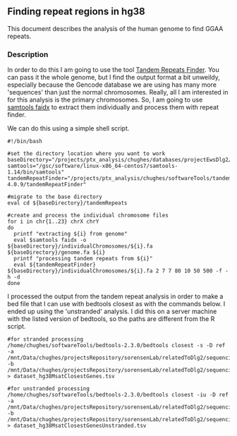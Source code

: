 ## Finding repeat regions in hg38

This document describes the analysis of the human genome to find GGAA repeats.

### Description

In order to do this I am going to use the tool [Tandem Repeats Finder](https://github.com/Benson-Genomics-Lab/TRF). You can pass it the whole genome, but I find the output format a bit unweildy, especially because the Gencode database we are using has many more 'sequences' than just the normal chromosomes. Really, all I am interested in for this analysis is the primary chromosomes. So, I am going to use [samtools faidx](http://www.htslib.org/doc/samtools-faidx.html) to extract them individually and process them with repeat finder.

We can do this using a simple shell script.

```shell
#!/bin/bash

#set the directory location where you want to work
baseDirectory="/projects/ptx_analysis/chughes/databases/projectEwsDlg2/baseGenomeFiles"
samtools="/gsc/software/linux-x86_64-centos7/samtools-1.14/bin/samtools"
tandemRepeatFinder="/projects/ptx_analysis/chughes/softwareTools/tandemRepeatFinder-4.0.9/tandemRepeatFinder"

#migrate to the base directory
eval cd ${baseDirectory}/tandemRepeats

#create and process the individual chromosome files
for i in chr{1..23} chrX chrY
do
  printf "extracting ${i} from genome"
  eval $samtools faidx -o ${baseDirectory}/individualChromosomes/${i}.fa ${baseDirectory}/genome.fa ${i}
  printf "processing tandem repeats from ${i}"
  eval ${tandemRepeatFinder} ${baseDirectory}/individualChromosomes/${i}.fa 2 7 7 80 10 50 500 -f -h -d
done 
```

I processed the output from the tandem repeat analysis in order to make a bed file that I can use with bedtools closest as with the commands below. I ended up using the 'unstranded' analysis. I did this on a server machine with the listed version of bedtools, so the paths are different from the R script.

```shell
#for stranded processing
/home/chughes/softwareTools/bedtools-2.3.0/bedtools closest -s -D ref -a /mnt/Data/chughes/projectsRepository/sorensenLab/relatedToDlg2/sequencing20211129_grunewaldEwsAtlasWgs/dataset_msatRepeats.bed -b /mnt/Data/chughes/projectsRepository/sorensenLab/relatedToDlg2/sequencing20211129_grunewaldEwsAtlasWgs/dataset_gtfGenesOnly.bed > dataset_hg38MsatClosestGenes.tsv

#for unstranded processing
/home/chughes/softwareTools/bedtools-2.3.0/bedtools closest -iu -D ref -a /mnt/Data/chughes/projectsRepository/sorensenLab/relatedToDlg2/sequencing20211129_grunewaldEwsAtlasWgs/dataset_msatRepeats.bed -b /mnt/Data/chughes/projectsRepository/sorensenLab/relatedToDlg2/sequencing20211129_grunewaldEwsAtlasWgs/dataset_gtfGenesOnly.bed > dataset_hg38MsatClosestGenesUnstranded.tsv
```
